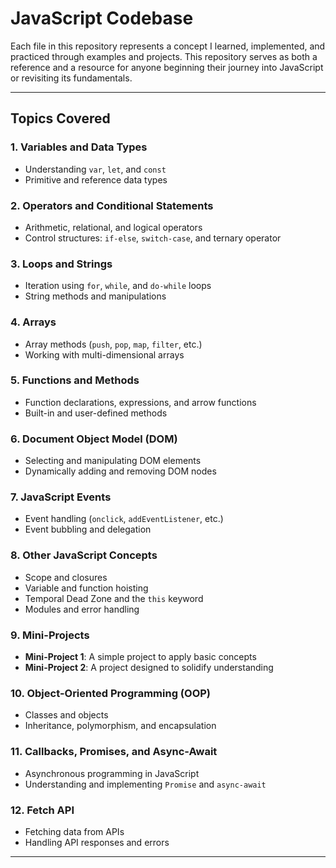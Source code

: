 # JavaScript Codebase

Each file in this repository represents a concept I learned, implemented, and practiced through examples and projects. This repository serves as both a reference and a resource for anyone beginning their journey into JavaScript or revisiting its fundamentals.

---

## Topics Covered

### 1. Variables and Data Types
- Understanding `var`, `let`, and `const`
- Primitive and reference data types

### 2. Operators and Conditional Statements
- Arithmetic, relational, and logical operators
- Control structures: `if-else`, `switch-case`, and ternary operator

### 3. Loops and Strings
- Iteration using `for`, `while`, and `do-while` loops
- String methods and manipulations

### 4. Arrays
- Array methods (`push`, `pop`, `map`, `filter`, etc.)
- Working with multi-dimensional arrays

### 5. Functions and Methods
- Function declarations, expressions, and arrow functions
- Built-in and user-defined methods

### 6. Document Object Model (DOM)
- Selecting and manipulating DOM elements
- Dynamically adding and removing DOM nodes

### 7. JavaScript Events
- Event handling (`onclick`, `addEventListener`, etc.)
- Event bubbling and delegation

### 8. Other JavaScript Concepts
- Scope and closures
- Variable and function hoisting
- Temporal Dead Zone and the `this` keyword
- Modules and error handling

### 9. Mini-Projects
- **Mini-Project 1**: A simple project to apply basic concepts
- **Mini-Project 2**: A project designed to solidify understanding

### 10. Object-Oriented Programming (OOP)
- Classes and objects
- Inheritance, polymorphism, and encapsulation

### 11. Callbacks, Promises, and Async-Await
- Asynchronous programming in JavaScript
- Understanding and implementing `Promise` and `async-await`

### 12. Fetch API
- Fetching data from APIs
- Handling API responses and errors

---
